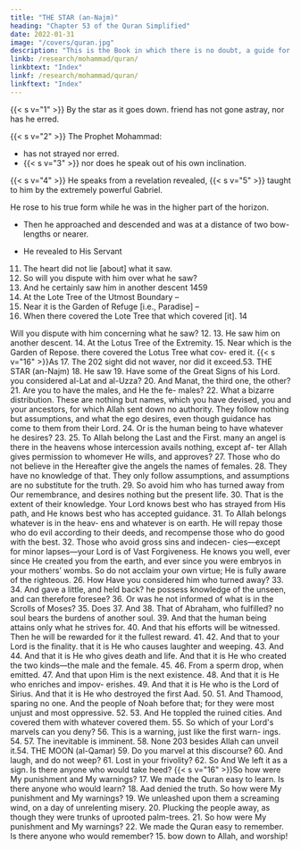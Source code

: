 ```yaml
---
title: "THE STAR (an-Najm)"
heading: "Chapter 53 of the Quran Simplified"
date: 2022-01-31
image: "/covers/quran.jpg"
description: "This is the Book in which there is no doubt, a guide for the righteous."
linkb: /research/mohammad/quran/
linkbtext: "Index"
linkf: /research/mohammad/quran/
linkftext: "Index"
---
```



{{< s v="1" >}}  By the star as it goes down. friend has not gone astray, nor has he erred.

{{< s v="2" >}}  The Prophet Mohammad:
- has not strayed nor erred. 
- {{< s v="3" >}} nor does he speak out of his own inclination.

{{< s v="4" >}} He speaks from a revelation revealed, {{< s v="5" >}} taught to him by the extremely powerful Gabriel. 

He rose to his true form while he was in the higher part of the horizon.
- Then he approached and descended and was at a distance of two bow-lengths or nearer.

- He revealed to His Servant

11. The heart did not lie [about] what it saw.
12. So will you dispute with him over what he saw?
13. And he certainly saw him in another descent 1459
14. At the Lote Tree of the Utmost Boundary –
15. Near it is the Garden of Refuge [i.e., Paradise] –
16. When there covered the Lote Tree that which covered [it]. 14





Will you dispute with him concerning
what he saw?
12.
13. He saw him on another descent.
14. At the Lotus Tree of the Extremity.
15. Near
which is the Garden of Repose.
there covered the Lotus Tree what cov-
ered it.
{{< s v="16" >}}As
17. The
202
sight did not waver, nor did it exceed.53. THE STAR (an-Najm)
18. He saw
19. Have
some of the Great Signs of his Lord.
you considered al-Lat and al-Uzza?
20. And
Manat, the third one, the other?
21. Are you to have the males, and He the fe-
males?
22. What
a bizarre distribution.
These are nothing but names, which you
have devised, you and your ancestors, for
which Allah sent down no authority. They
follow nothing but assumptions, and what
the ego desires, even though guidance has
come to them from their Lord.
24. Or is the human being to have whatever he
desires?
23.
25. To
Allah belong the Last and the First.
many an angel is there in the heavens
whose intercession avails nothing, except af-
ter Allah gives permission to whomever He
wills, and approves?
27. Those who do not believe in the Hereafter
give the angels the names of females.
28. They have no knowledge of that. They only
follow assumptions, and assumptions are no
substitute for the truth.
29. So avoid him who has turned away from
Our remembrance, and desires nothing but
the present life.
30. That is the extent of their knowledge. Your
Lord knows best who has strayed from His
path, and He knows best who has accepted
guidance.
31. To Allah belongs whatever is in the heav-
ens and whatever is on earth. He will repay
those who do evil according to their deeds,
and recompense those who do good with the
best.
32. Those who avoid gross sins and indecen-
cies—except for minor lapses—your Lord is
of Vast Forgiveness. He knows you well, ever
since He created you from the earth, and ever
since you were embryos in your mothers’
wombs. So do not acclaim your own virtue;
He is fully aware of the righteous.
26. How
Have you considered him who turned
away?
33.
34. And
gave a little, and held back?
he possess knowledge of the unseen,
and can therefore foresee?
36. Or was he not informed of what is in the
Scrolls of Moses?
35. Does
37. And
38. That
of Abraham, who fulfilled?
no soul bears the burdens of another
soul.
39. And that the human being attains only
what he strives for.
40. And
that his efforts will be witnessed.
Then he will be rewarded for it the fullest
reward.
41.
42. And
that to your Lord is the finality.
that it is He who causes laughter and
weeping.
43. And
44. And
that it is He who gives death and life.
And that it is He who created the two
kinds—the male and the female.
45.
46. From
a sperm drop, when emitted.
47. And
that upon Him is the next existence.
48. And that it is He who enriches and impov-
erishes.
49. And
that it is He who is the Lord of Sirius.
And that it is He who destroyed the first
Aad.
50.
51. And
Thamood, sparing no one.
And the people of Noah before that; for
they were most unjust and most oppressive.
52.
53. And
He toppled the ruined cities.
And covered them with whatever covered
them.
55. So which of your Lord's marvels can you
deny?
56. This is a warning, just like the first warn-
ings.
54.
57. The
inevitable is imminent.
58. None
203
besides Allah can unveil it.54. THE MOON (al-Qamar)
59. Do
you marvel at this discourse?
60. And laugh, and do not weep?
61. Lost in your frivolity?
62. So
And We left it as a sign. Is there anyone
who would take heed?
{{< s v="16" >}}So how were My punishment and My
warnings?
17. We made the Quran easy to learn. Is there
anyone who would learn?
18. Aad denied the truth. So how were My
punishment and My warnings?
19. We unleashed upon them a screaming
wind, on a day of unrelenting misery.
20. Plucking the people away, as though they
were trunks of uprooted palm-trees.
21. So how were My punishment and My
warnings?
22. We made the Quran easy to remember. Is
there anyone who would remember?
15.
bow down to Allah, and worship!

